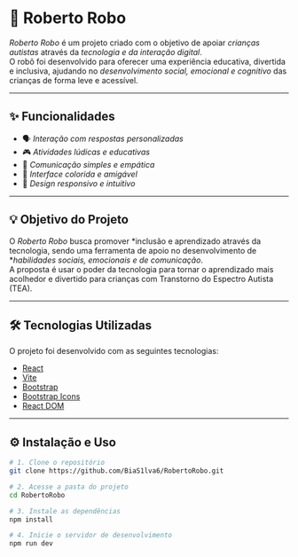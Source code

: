 # 🤖 Roberto Robo

*Roberto Robo* é um projeto criado com o objetivo de apoiar *crianças autistas* através da *tecnologia e da interação digital*.  
O robô foi desenvolvido para oferecer uma experiência educativa, divertida e inclusiva, ajudando no *desenvolvimento social, emocional e cognitivo* das crianças de forma leve e acessível.

---

## ✨ Funcionalidades

- 🗣 *Interação com respostas personalizadas*  
- 🎮 *Atividades lúdicas e educativas*  
- 💬 *Comunicação simples e empática*  
- 🎨 *Interface colorida e amigável*  
- 📱 *Design responsivo e intuitivo*

---

## 💡 Objetivo do Projeto

O *Roberto Robo* busca promover *inclusão e aprendizado através da tecnologia, sendo uma ferramenta de apoio no desenvolvimento de **habilidades sociais, emocionais e de comunicação*.  
A proposta é usar o poder da tecnologia para tornar o aprendizado mais acolhedor e divertido para crianças com Transtorno do Espectro Autista (TEA).

---

## 🛠 Tecnologias Utilizadas

O projeto foi desenvolvido com as seguintes tecnologias:

- [React](https://reactjs.org/)  
- [Vite](https://vitejs.dev/)  
- [Bootstrap](https://getbootstrap.com/)  
- [Bootstrap Icons](https://icons.getbootstrap.com/)  
- [React DOM](https://reactjs.org/docs/react-dom.html)

---

## ⚙ Instalação e Uso

```bash
# 1. Clone o repositório
git clone https://github.com/BiaS1lva6/RobertoRobo.git

# 2. Acesse a pasta do projeto
cd RobertoRobo

# 3. Instale as dependências
npm install

# 4. Inicie o servidor de desenvolvimento
npm run dev